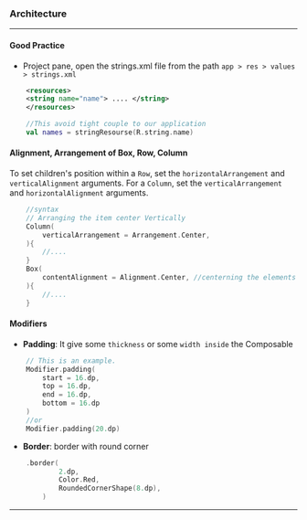 ### Architecture
---

#### Good Practice
- Project pane, open the strings.xml file from the path `app > res > values > strings.xml`
```xml
    <resources>
    <string name="name"> .... </string>
    </resources>
```
```kotlin
    //This avoid tight couple to our application
    val names = stringResourse(R.string.name)
```

#### Alignment, Arrangement of Box, Row, Column
To set children's position within a `Row`, set the `horizontalArrangement` and `verticalAlignment` arguments. For a `Column`, set the `verticalArrangement` and `horizontalAlignment` arguments.
```kotlin
    //syntax
    // Arranging the item center Vertically
    Column(
        verticalArrangement = Arrangement.Center, 
    ){
        //....
    }
    Box(
        contentAlignment = Alignment.Center, //centerning the elements
    ){
        //....
    }
```

#### Modifiers
- __Padding__:  It give some `thickness` or some `width inside` the Composable
```kotlin
    // This is an example. 
    Modifier.padding(
        start = 16.dp,
        top = 16.dp,
        end = 16.dp,
        bottom = 16.dp
    )
    //or
    Modifier.padding(20.dp)
```
- __Border__: border with round corner
```kotlin
    .border(
            2.dp, 
            Color.Red, 
            RoundedCornerShape(8.dp),
        )
```

---